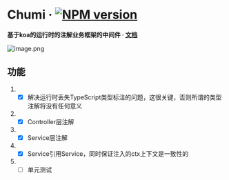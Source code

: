 # Chumi · [![NPM version](https://img.shields.io/npm/v/chumi.svg)](https://www.npmjs.com/package/chumi)

**基于koa的运行时的注解业务框架的中间件 · [文档](https://ph9o1wkcdp.feishu.cn/docx/UGCfdJVisokyQLxi2Rocuy4fn7f)**

![image.png](https://s1.ax1x.com/2023/03/07/ppeFpUP.png)

## 功能
1. - [x] 解决运行时丢失TypeScript类型标注的问题，这很关键，否则所谓的类型注解将没有任何意义
2. - [x] Controller层注解
3. - [x] Service层注解
4. - [x] Service引用Service，同时保证注入的ctx上下文是一致性的
5. - [ ] 单元测试